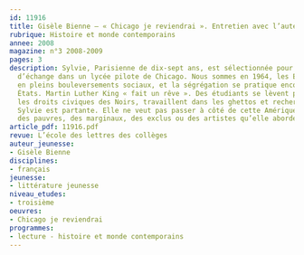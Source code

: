 ```yaml
---
id: 11916
title: Gisèle Bienne – « Chicago je reviendrai ». Entretien avec l’auteur
rubrique: Histoire et monde contemporains
annee: 2008
magazine: n°3 2008-2009
pages: 3
description: Sylvie, Parisienne de dix-sept ans, est sélectionnée pour un programme
  d’échange dans un lycée pilote de Chicago. Nous sommes en 1964, les États-Unis sont
  en pleins bouleversements sociaux, et la ségrégation se pratique encore dans certains
  États. Martin Luther King « fait un rêve ». Des étudiants se lèvent pour défendre
  les droits civiques des Noirs, travaillent dans les ghettos et recherchent des volontaires.
  Sylvie est partante. Elle ne veut pas passer à côté de cette Amérique-là. Celle
  des pauvres, des marginaux, des exclus ou des artistes qu’elle aborde sans préjugés.
article_pdf: 11916.pdf
revue: L’école des lettres des collèges
auteur_jeunesse:
- Gisèle Bienne
disciplines:
- français
jeunesse:
- littérature jeunesse
niveau_etudes:
- troisième
oeuvres:
- Chicago je reviendrai
programmes:
- lecture - histoire et monde contemporains
---
```

